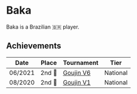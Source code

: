 # Baka

Baka is a Brazilian :brazil: player.

## Achievements

|Date|Place|Tournament|Tier|
|-|-|-|-|
| 06/2021 | 2nd :2nd_place_medal: | [Goujin V6](../../tournaments/lemonade/goujin6.md) | National |
| 08/2020 | 2nd :2nd_place_medal: | [Goujin V1](../../tournaments/lemonade/goujin1.md) | National |